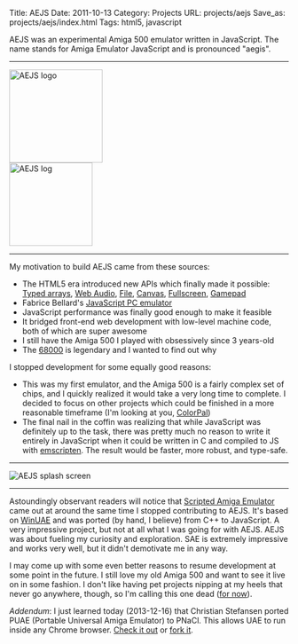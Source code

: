 Title: AEJS
Date: 2011-10-13
Category: Projects
URL: projects/aejs
Save_as: projects/aejs/index.html
Tags: html5, javascript

AEJS was an experimental Amiga 500 emulator written in JavaScript.  The name
stands for Amiga Emulator JavaScript and is pronounced "aegis".

-------------------------------------------------------------------------------

<div class="row">
    <div class="col-xs-12 col-sm-6">
        <img style="height: 168px"
        src="{filename}/static/projects/aejs/icon_aejs.png" title="AEJS logo"
        alt="AEJS logo" />
    </div>
    <div class="col-xs-12 col-sm-6">
        <img style="height: 150px"
        src="{filename}/static/projects/aejs/log.png" title="AEJS log"
        alt="AEJS log" />
    </div>
</div>

-------------------------------------------------------------------------------

My motivation to build AEJS came from these sources:

 - The HTML5 era introduced new APIs which finally made it possible: 
   [Typed arrays][13], [Web Audio][1], [File][2], [Canvas][3], [Fullscreen][4],
   [Gamepad][5]
 - Fabrice Bellard's [JavaScript PC emulator][jsemu]
 - JavaScript performance was finally good enough to make it feasible
 - It bridged front-end web development with low-level machine code, both of
   which are super awesome
 - I still have the Amiga 500 I played with obsessively since 3 years-old
 - The [68000][6] is legendary and I wanted to find out why

I stopped development for some equally good reasons:

 - This was my first emulator, and the Amiga 500 is a fairly complex set of
   chips, and I quickly realized it would take a very long time to complete.  I
   decided to focus on other projects which could be finished in a more
   reasonable timeframe (I'm looking at you, [ColorPal][7])
 - The final nail in the coffin was realizing that while JavaScript was
   definitely up to the task, there was pretty much no reason to write it
   entirely in JavaScript when it could be written in C and compiled to JS with
   [emscripten][10].  The result would be faster, more robust, and type-safe.

-------------------------------------------------------------------------------

<div class="row">
    <div class="text-center col-xs-12 col-sm-6">
        <img src="{filename}/static/projects/aejs/splash.png" 
        title="AEJS splash screen" alt="AEJS splash screen" />
    </div>
</div>

-------------------------------------------------------------------------------

Astoundingly observant readers will notice that [Scripted Amiga Emulator][8]
came out at around the same time I stopped contributing to AEJS.  It's based on
[WinUAE][9] and was ported (by hand, I believe) from C++ to JavaScript.  A very
impressive project, but not at all what I was going for with AEJS.  AEJS was
about fueling my curiosity and exploration.  SAE is extremely impressive and
works very well, but it didn't demotivate me in any way.

I may come up with some even better reasons to resume development at some point
in the future.  I still love my old Amiga 500 and want to see it live on in
some fashion.  I don't like having pet projects nipping at my heels that never
go anywhere, though, so I'm calling this one dead ([for now][11]).

*Addendum*: I just learned today (2013-12-16) that Christian Stefansen ported
PUAE (Portable Universal Amiga Emulator) to PNaCl.  This allows UAE to run
inside any Chrome browser.  [Check it out][14] or [fork it][15].

[1]: http://www.w3.org/TR/webaudio/ "Web Audio API"
[2]: http://www.w3.org/TR/FileAPI/ "File API"
[3]: http://www.w3.org/TR/2dcontext/ "Canvas 2D context"
[4]: http://www.w3.org/TR/fullscreen/ "Fullscreen API"
[5]: http://www.w3.org/TR/gamepad/ "Gamepad API"
[6]: https://en.wikipedia.org/wiki/Motorola_68000 "Motorola 68000"
[7]: http://colorpal.org/ "ColorPal"
[8]: https://github.com/naTmeg/ScriptedAmigaEmulator "ScriptedAmigaEmulator"
[9]: https://github.com/tonioni/WinUAE "WinUAE"
[10]: http://emscripten.org "emscripten"
[11]: https://github.com/mwcz/AEJS/ "AEJS on GitHub"
[12]: /tag/aejs/ "Posts about AEJS"
[13]: https://developer.mozilla.org/en-US/docs/Web/JavaScript/Typed_arrays
    "JavaScript typed arrays"
[14]: http://pnacl-amiga-emulator.appspot.com/ "PNaCl port of PUAE"
[15]: https://github.com/cstefansen/PUAE "PNaCl PUAE port's source code"
[jsemu]: http://bellard.org/jslinux/tech.html
